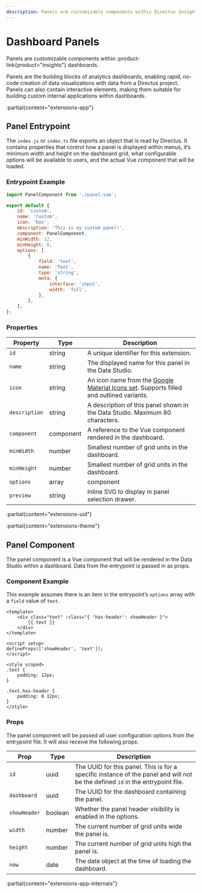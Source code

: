 ```yaml
---
description: Panels are customizable components within Directus Insights dashboards.
---
```


# Dashboard Panels

Panels are customizable components within :product-link{product="insights"} dashboards. 

Panels are the building blocks of analytics dashboards, enabling rapid, no-code creation of data visualizations with data from a Directus project. Panels can also contain interactive elements, making them suitable for building custom internal applications within dashboards. 

<!-- TODO: Image -->

:partial{content="extensions-app"}

## Panel Entrypoint

The `index.js` or `index.ts` file exports an object that is read by Directus. It contains properties that control how a panel is displayed within menus, it’s minimum width and height on the dashboard grid, what configurable options will be available to users, and the actual Vue component that will be loaded.

### Entrypoint Example

```js
import PanelComponent from './panel.vue';

export default {
	id: 'custom',
	name: 'Custom',
	icon: 'box',
	description: 'This is my custom panel!',
	component: PanelComponent,
	minWidth: 12,
	minHeight: 8,
	options: [
		{
			field: 'text',
			name: 'Text',
			type: 'string',
			meta: {
				interface: 'input',
				width: 'full',
			},
		},
	],
};
```

### Properties

| Property      | Type      | Description                                                                                                               |
| ------------- | --------- | ------------------------------------------------------------------------------------------------------------------------- |
| `id`          | string    | A unique identifier for this extension.                                                                                   |
| `name`        | string    | The displayed name for this panel in the Data Studio.                                                                     |
| `icon`        | string    | An icon name from the [Google Material Icons set](https://fonts.google.com/icons). Supports filled and outlined variants. |
| `description` | string    | A description of this panel shown in the Data Studio. Maximum 80 characters.                                              |
| `component`   | component | A reference to the Vue component rendered in the dashboard.                                                               |
| `minWidth`    | number    | Smallest number of grid units in the dashboard.                                                                           |
| `minHeight`   | number    | Smallest number of grid units in the dashboard.                                                                           |
| `options`     | array     | component                                                                                                                 | When an array, options contains user-configurable fields that are set when creating or editing the panel.
| `preview`     | string    | Inline SVG to display in panel selection drawer.                                                                          |

:partial{content="extensions-uid"}

:partial{content="extensions-theme"}

## Panel Component

The panel component is a Vue component that will be rendered in the Data Studio within a dashboard. Data from the entrypoint is passed in as props.

### Component Example

This example assumes there is an item in the entrypoint’s `options` array with a `field` value of `text`.

```vue
<template>
	<div class="text" :class="{ 'has-header': showHeader }">
		{{ text }}
	</div>
</template>

<script setup>
defineProps(['showHeader', 'text']);
</script>

<style scoped>
.text {
	padding: 12px;
}

.text.has-header {
	padding: 0 12px;
}
</style>
```

### Props

The panel component will be passed all user configuration options from the entrypoint file. It will also receive the following props: 

| Prop         | Type    | Description                                                                                                                    |
| ------------ | ------- | ------------------------------------------------------------------------------------------------------------------------------ |
| `id`         | uuid    | The UUID for this panel. This is for a specific instance of the panel and will not be the defined `id` in the entrypoint file. |
| `dashboard`  | uuid    | The UUID for the dashboard containing the panel.                                                                               |
| `showHeader` | boolean | Whether the panel header visibility is enabled in the options.                                                                 |
| `width`      | number  | The current number of grid units wide the panel is.                                                                            |
| `height`     | number  | The current number of grid units high the panel is.                                                                            |
| `now`        | date    | The date object at the time of loading the dashboard.                                                                          |

:partial{content="extensions-app-internals"}